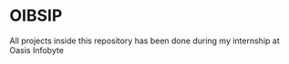 # OIBSIP

All projects inside this repository has been done during my internship at Oasis Infobyte 
